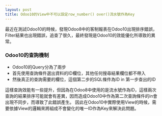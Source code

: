 ```yaml
---
layout: post
title: Odoo10的View中不可以設定row_number() over()流水號作為Key
---
```


最近在測試Odoo10的時候，發現Odoo8中的客制報表在Odoo10出現排序錯誤，Filter結果也出現錯誤，追查了很久，最終發現是Odoo10的效能優化所導致的異常。

### Odoo10的查詢機制

* Odoo10的Query分為了兩步
* 首先使用查詢條件選出資料的ID欄位，其他任何搜尋結果欄位都不帶入
* 然後真正的查詢需要的欄位，這個第二步的SQL條件為ID in 第一步查出的ID

這樣查詢效能有一些提升，但因為在Odoo8中使用的是流水號作為ID，這樣兩次查詢的結果排序可能就會有差異，因而造成Odoo10中作為第二次查詢條件的in會出現不同步，而導致了此錯誤產生。
因此在Odoo10中實際使用View的時候，需要依據View的邏輯來將組成不會變化的唯一ID作為Key來解決此問題。